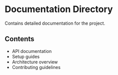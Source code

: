 # Documentation Directory

Contains detailed documentation for the project.

## Contents

- API documentation
- Setup guides
- Architecture overview
- Contributing guidelines

